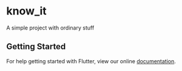 # know_it

A simple project with ordinary stuff

## Getting Started

For help getting started with Flutter, view our online
[documentation](https://flutter.io/).
